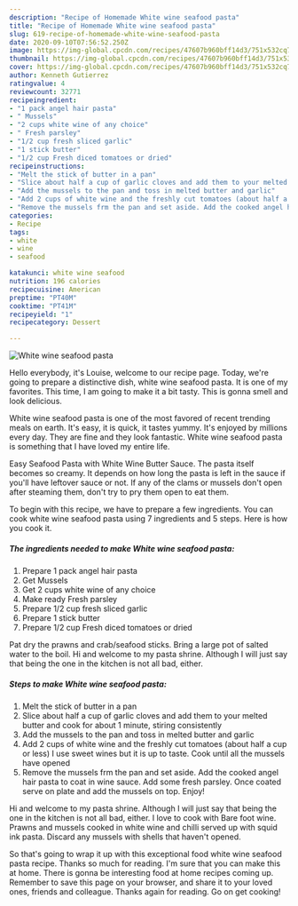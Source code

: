 ```yaml
---
description: "Recipe of Homemade White wine seafood pasta"
title: "Recipe of Homemade White wine seafood pasta"
slug: 619-recipe-of-homemade-white-wine-seafood-pasta
date: 2020-09-10T07:56:52.250Z
image: https://img-global.cpcdn.com/recipes/47607b960bff14d3/751x532cq70/white-wine-seafood-pasta-recipe-main-photo.jpg
thumbnail: https://img-global.cpcdn.com/recipes/47607b960bff14d3/751x532cq70/white-wine-seafood-pasta-recipe-main-photo.jpg
cover: https://img-global.cpcdn.com/recipes/47607b960bff14d3/751x532cq70/white-wine-seafood-pasta-recipe-main-photo.jpg
author: Kenneth Gutierrez
ratingvalue: 4
reviewcount: 32771
recipeingredient:
- "1 pack angel hair pasta"
- " Mussels"
- "2 cups white wine of any choice"
- " Fresh parsley"
- "1/2 cup fresh sliced garlic"
- "1 stick butter"
- "1/2 cup Fresh diced tomatoes or dried"
recipeinstructions:
- "Melt the stick of butter in a pan"
- "Slice about half a cup of garlic cloves and add them to your melted butter and cook for about 1 minute, stiring consistently"
- "Add the mussels to the pan and toss in melted butter and garlic"
- "Add 2 cups of white wine and the freshly cut tomatoes (about half a cup or less) I use sweet wines but it is up to taste. Cook until all the mussels have opened"
- "Remove the mussels frm the pan and set aside. Add the cooked angel hair pasta to coat in wine sauce. Add some fresh parsley. Once coated serve on plate and add the mussels on top. Enjoy!"
categories:
- Recipe
tags:
- white
- wine
- seafood

katakunci: white wine seafood 
nutrition: 196 calories
recipecuisine: American
preptime: "PT40M"
cooktime: "PT41M"
recipeyield: "1"
recipecategory: Dessert

---
```



![White wine seafood pasta](https://img-global.cpcdn.com/recipes/47607b960bff14d3/751x532cq70/white-wine-seafood-pasta-recipe-main-photo.jpg)

Hello everybody, it's Louise, welcome to our recipe page. Today, we're going to prepare a distinctive dish, white wine seafood pasta. It is one of my favorites. This time, I am going to make it a bit tasty. This is gonna smell and look delicious.

White wine seafood pasta is one of the most favored of recent trending meals on earth. It's easy, it is quick, it tastes yummy. It's enjoyed by millions every day. They are fine and they look fantastic. White wine seafood pasta is something that I have loved my entire life.

Easy Seafood Pasta with White Wine Butter Sauce. The pasta itself becomes so creamy. It depends on how long the pasta is left in the sauce if you&#39;ll have leftover sauce or not. If any of the clams or mussels don&#39;t open after steaming them, don&#39;t try to pry them open to eat them.


To begin with this recipe, we have to prepare a few ingredients. You can cook white wine seafood pasta using 7 ingredients and 5 steps. Here is how you cook it.

<!--inarticleads1-->

##### The ingredients needed to make White wine seafood pasta:

1. Prepare 1 pack angel hair pasta
1. Get  Mussels
1. Get 2 cups white wine of any choice
1. Make ready  Fresh parsley
1. Prepare 1/2 cup fresh sliced garlic
1. Prepare 1 stick butter
1. Prepare 1/2 cup Fresh diced tomatoes or dried


Pat dry the prawns and crab/seafood sticks. Bring a large pot of salted water to the boil. Hi and welcome to my pasta shrine. Although I will just say that being the one in the kitchen is not all bad, either. 

<!--inarticleads2-->

##### Steps to make White wine seafood pasta:

1. Melt the stick of butter in a pan
1. Slice about half a cup of garlic cloves and add them to your melted butter and cook for about 1 minute, stiring consistently
1. Add the mussels to the pan and toss in melted butter and garlic
1. Add 2 cups of white wine and the freshly cut tomatoes (about half a cup or less) I use sweet wines but it is up to taste. Cook until all the mussels have opened
1. Remove the mussels frm the pan and set aside. Add the cooked angel hair pasta to coat in wine sauce. Add some fresh parsley. Once coated serve on plate and add the mussels on top. Enjoy!


Hi and welcome to my pasta shrine. Although I will just say that being the one in the kitchen is not all bad, either. I love to cook with Bare foot wine. Prawns and mussels cooked in white wine and chilli served up with squid ink pasta. Discard any mussels with shells that haven&#39;t opened. 

So that's going to wrap it up with this exceptional food white wine seafood pasta recipe. Thanks so much for reading. I'm sure that you can make this at home. There is gonna be interesting food at home recipes coming up. Remember to save this page on your browser, and share it to your loved ones, friends and colleague. Thanks again for reading. Go on get cooking!
